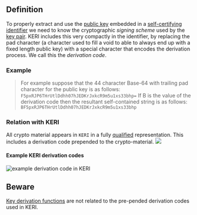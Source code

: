 ## Definition
To properly extract and use the [public key](public-key-infrastructure) embedded in a [self-certifying identifier](self-certifying-identifier) we need to know the cryptographic _signing scheme_ used by the [key pair](key-pair). KERI includes this very compactly in the identifier, by replacing the pad character (a character used to fill a void to able to always end up with a fixed length public key) with a special character that encodes the derivation process. We call this the _derivation code_.

### Example
> For example suppose that the 44 character Base-64 with trailing pad character for the public key is as follows:
`F5pxRJP6THrUtlDdhh07hJEDKrJxkcR9m5u1xs33bhp=`
>If B is the value of the derivation code then the resultant self-contained string is as follows:
`BF5pxRJP6THrUtlDdhh07hJEDKrJxkcR9m5u1xs33bhp`

### Relation with KERI
All crypto material appears in `KERI` in a fully [qualified](qualified) representation. This includes a derivation code prepended to the crypto-material.
![](https://github.com/WebOfTrust/keri/blob/main/images/derivation-code.png)

#### Example KERI derivation codes
![example derivation code in KERI](https://github.com/weboftrust/WOT-terms/static/img/derivation-code.png) 

## Beware
[Key derivation functions](https://en.wikipedia.org/wiki/Key_derivation_function) are not related to the pre-pended derivation codes used in KERI.